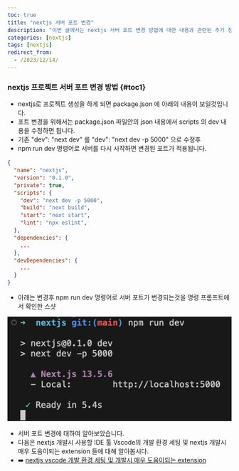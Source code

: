 ```yaml
---
toc: true
title: "nextjs 서버 포트 변경"
description: "이번 글에서는 nextjs 서버 포트 변경 방법에 대한 내용과 관련된 추가 정보에 대한 내용을 정리하였습니다."
categories: [nextjs]
tags: [nextjs]
redirect_from:
  - /2023/12/14/
---
```


### nextjs 프로젝트 서버 포트 변경 방법 {#toc1}

- nextjs로 프로젝트 생성을 하게 되면 package.json 에 아래의 내용이 보일것입니다.
- 포트 변경을 위해서는 package.json 파일안의 json 내용에서 scripts 의 dev 내용을 수정하면 됩니다.
- 기존 "dev": "next dev" 를 "dev": "next dev -p 5000" 으로 수정후
- npm run dev 명령어로 서버를 다시 시작하면 변경된 포트가 적용됩니다.

```json
{
  "name": "nextjs",
  "version": "0.1.0",
  "private": true,
  "scripts": {
    "dev": "next dev -p 5000",
    "build": "next build",
    "start": "next start",
    "lint": "npx eslint",
  },
  "dependencies": {
    ...  
  },
  "devDependencies": {
    ...
  }
}
```

- 아래는 변경후 npm run dev 명령어로 서버 포트가 변경되는것을 명령 프롬프트에서 확인한 스샷

![서버실행성공](../../assets/images/screen/서버실행성공.png)

- 서버 포트 변경에 대하여 알아보았습니다.
- 다음은 nextjs 개발시 사용할 IDE 툴 Vscode의 개발 환경 세팅 및 nextjs 개발시 매우 도움이되는 extension 들에 대해 알아봅시다.
- :arrow_right: [nextjs vscode 개발 환경 세팅 및 개발시 매우 도움이되는 extension](https://marindie.github.io/nextjs/2023-12-14-Nextjs-Tutorial-03-KR)

[^1]: This is a footnote.

[kramdown]: https://kramdown.gettalong.org/
[My Blog]: https://marindie.github.io
